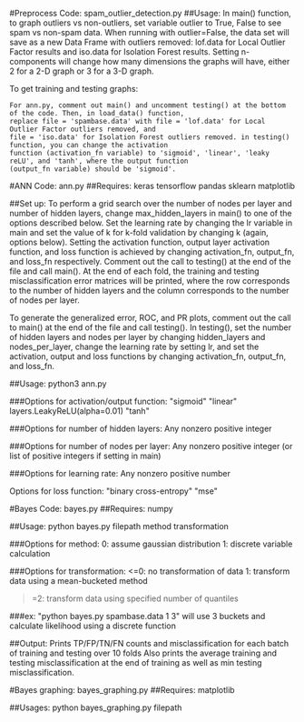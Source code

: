 #Preprocess Code: spam_outlier_detection.py
##Usage:
  In main() function, to graph outliers vs non-outliers, set variable outlier to True, False to see spam vs
  non-spam data. When running with outlier=False, the data set will save as a new Data Frame with outliers
  removed: lof.data for Local Outlier Factor results and iso.data for Isolation Forest results. Setting
  n-components will change how many dimensions the graphs will have, either 2 for a 2-D graph or 3 for a
  3-D graph.

  To get training and testing graphs:
  
    For ann.py, comment out main() and uncomment testing() at the bottom of the code. Then, in load_data() function,
    replace file = 'spambase.data' with file = 'lof.data' for Local Outlier Factor outliers removed, and
    file = 'iso.data' for Isolation Forest outliers removed. in testing() function, you can change the activation
    function (activation_fn variable) to 'sigmoid', 'linear', 'leaky reLU', and 'tanh', where the output function
    (output_fn variable) should be 'sigmoid'.


#ANN Code: ann.py
##Requires:
  keras
  tensorflow
  pandas
  sklearn
  matplotlib

##Set up:
  To perform a grid search over the number of nodes per layer and number of hidden layers, change max_hidden_layers in
  main() to one of the options described below. Set the learning rate by changing the lr variable in main and set the 
  value of k for k-fold validation by changing k (again, options below). Setting the activation function, output layer 
  activation function, and loss function is achieved by changing activation_fn, output_fn, and loss_fn respectively. 
  Comment out the call to testing() at the end of the file and call main(). At the end of each fold, the training and 
  testing misclassification error matrices will be printed, where the row corresponds to the number of hidden layers 
  and the column corresponds to the number of nodes per layer.
  
  To generate the generalized error, ROC, and PR plots, comment out the call to main() at the end of the file and call
  testing(). In testing(), set the number of hidden layers and nodes per layer by changing hidden_layers and nodes_per_layer, 
  change the learning rate by setting lr, and set the activation, output and loss functions by changing activation_fn, 
  output_fn, and loss_fn.
  
 ##Usage: python3 ann.py

  ###Options for activation/output function:
  "sigmoid"
  "linear"
  layers.LeakyReLU(alpha=0.01)
  "tanh"

  ###Options for number of hidden layers:
    Any nonzero positive integer

  ###Options for number of nodes per layer:
    Any nonzero positive integer (or list of positive integers if setting in main)

  ###Options for learning rate:
    Any nonzero positive number

   Options for loss function:
   "binary cross-entropy"
   "mse"


#Bayes Code: bayes.py
##Requires:
  numpy

##Usage:
  python bayes.py filepath method transformation

  ###Options for method:
  0: assume gaussian distribution
  1: discrete variable calculation

  ###Options for transformation:
  <=0: no transformation of data
  1: transform data using a mean-bucketed method
  >=2: transform data using specified number of quantiles

  ###ex:
  "python bayes.py spambase.data 1 3"
  will use 3 buckets and calculate likelihood using a discrete function

##Output:
  Prints TP/FP/TN/FN counts and misclassification for each batch of training and testing over 10 folds
  Also prints the average training and testing misclassification at the end of training as well as min testing misclassification.

#Bayes graphing: bayes_graphing.py
##Requires:
  matplotlib

##Usages:
  python bayes_graphing.py filepath
